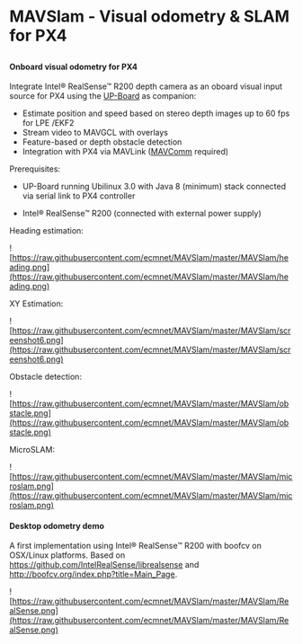# MAVSlam - Visual odometry & SLAM for PX4

## 

#### Onboard visual odometry for PX4 

Integrate  Intel® RealSense™ R200 depth camera as an oboard visual input source for PX4 using the [UP-Board]( http://www.up-board.org) as companion:

- Estimate position and speed based on stereo depth images up to 60 fps for LPE /EKF2
- Stream video to MAVGCL with overlays 
- Feature-based or depth obstacle detection
- Integration with PX4 via MAVLink ([MAVComm](https://github.com/ecmnet/MAVComm) required)

Prerequisites:

- UP-Board running Ubilinux 3.0 with Java 8 (minimum) stack connected via serial link to PX4 controller

- Intel® RealSense™ R200 (connected with external power supply)


Heading estimation:

![https://raw.githubusercontent.com/ecmnet/MAVSlam/master/MAVSlam/heading.png](https://raw.githubusercontent.com/ecmnet/MAVSlam/master/MAVSlam/heading.png)



XY Estimation:

![https://raw.githubusercontent.com/ecmnet/MAVSlam/master/MAVSlam/screenshot6.png](https://raw.githubusercontent.com/ecmnet/MAVSlam/master/MAVSlam/screenshot6.png)

Obstacle detection:

![https://raw.githubusercontent.com/ecmnet/MAVSlam/master/MAVSlam/obstacle.png](https://raw.githubusercontent.com/ecmnet/MAVSlam/master/MAVSlam/obstacle.png)



MicroSLAM:

![https://raw.githubusercontent.com/ecmnet/MAVSlam/master/MAVSlam/microslam.png](https://raw.githubusercontent.com/ecmnet/MAVSlam/master/MAVSlam/microslam.png)



#### Desktop odometry demo 

A first implementation using Intel® RealSense™ R200 with boofcv on OSX/Linux platforms. Based on https://github.com/IntelRealSense/librealsense and http://boofcv.org/index.php?title=Main_Page.

![https://raw.githubusercontent.com/ecmnet/MAVSlam/master/MAVSlam/RealSense.png](https://raw.githubusercontent.com/ecmnet/MAVSlam/master/MAVSlam/RealSense.png)